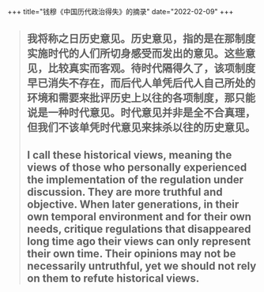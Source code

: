 +++
title="钱穆《中国历代政治得失》的摘录"
date="2022-02-09"
+++
> ## 我将称之日历史意见。历史意见，指的是在那制度实施时代的人们所切身感受而发出的意见。这些意见，比较真实而客观。待时代隔得久了，该项制度早已消失不存在，而后代人单凭后代人自己所处的环境和需要来批评历史上以往的各项制度，那只能说是一种时代意见。时代意见并非是全不合真理，但我们不该单凭时代意见来抹杀以往的历史意见。
> ## I call these historical views, meaning the views of those who personally experienced the implementation of the regulation under discussion. They are more truthful and objective. When later generations, in their own temporal environment and for their own needs, critique regulations that disappeared long time ago their views can only represent their own time. Their opinions may not be necessarily untruthful, yet we should not rely on them to refute historical views.
